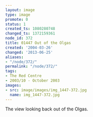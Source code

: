 ```yaml
---
layout: image
type: image
promote: 0
status: 1
created_ts: 1080280748
changed_ts: 1372159361
node_id: 372
title: 01447 Out of the Olgas
created: '2004-03-26'
changed: '2013-06-25'
aliases:
- "/node/372/"
permalink: "/node/372/"
tags:
- The Red Centre
- 2003/10 - October 2003
images:
- src: image/images/img_1447-372.jpg
  name: img_1447-372.jpg
---
```

The view looking back out of the Olgas.
